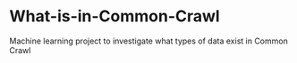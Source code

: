 # What-is-in-Common-Crawl
Machine learning project to investigate what types of data exist in Common Crawl
